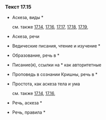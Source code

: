 ### Текст 17.15
	
- Аскеза, виды \*

	см. также  [17.14](../17/1714.md),  [17.16](../17/1716.md),  [17.17](../17/1717.md),  [17.18](../17/1718.md),  [17.19](../17/1719.md), 
	
- Аскеза, речи

	
- Ведические писания, чтение и изучение \*

	
- Образование, речь в \*

	
- Писание(я), ссылки на \* как авторитетные

	
- Проповедь в сознании Кришны, речь в \*

	
- Простота, как аскеза тела и ума

	см. также  [17.14](../17/1714.md),  [17.16](../17/1716.md), 
	
- Речь, аскеза \*

	
- Речь, правила \*

